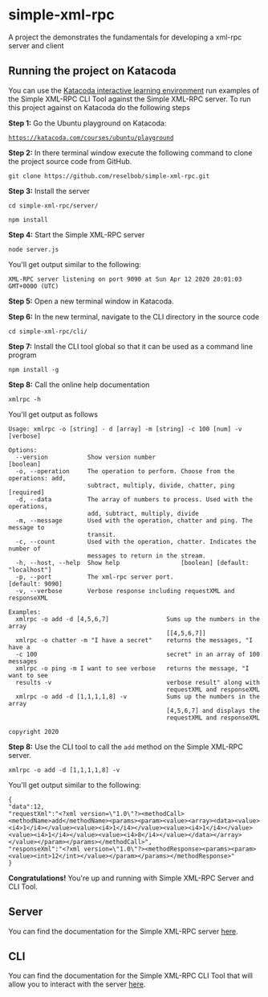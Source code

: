 # simple-xml-rpc
A project the demonstrates the fundamentals for developing a xml-rpc server and client

## Running the project on Katacoda

You can use the [Katacoda interactive learning environment](katacode.com) run examples of the Simple XML-RPC CLI Tool against the Simple XML-RPC server. To run this project against on Katacoda do the following steps

**Step 1:** Go the Ubuntu playground on Katacoda:

[`https://katacoda.com/courses/ubuntu/playground`](https://katacoda.com/courses/ubuntu/playground)

**Step 2:** In there terminal window execute the following command to clone the project source code from GitHub.

`git clone https://github.com/reselbob/simple-xml-rpc.git`

**Step 3:** Install the server

`cd simple-xml-rpc/server/`

`npm install`

**Step 4:** Start the Simple XML-RPC server

`node server.js`

You'll get output similar to the following:

`XML-RPC server listening on port 9090 at Sun Apr 12 2020 20:01:03 GMT+0000 (UTC)`

**Step 5:** Open a new terminal window in Katacoda.

**Step 6:** In the new terminal, navigate to the CLI directory in the source code

`cd simple-xml-rpc/cli/`

**Step 7:** Install the CLI tool global so that it can be used as a command line program

`npm install -g`

**Step 8:** Call the online help documentation

 `xmlrpc -h`
 
You'll get output as follows

```
Usage: xmlrpc -o [string] - d [array] -m [string] -c 100 [num] -v [verbose]

Options:
  --version           Show version number                              [boolean]
  -o, --operation     The operation to perform. Choose from the operations: add,
                      subtract, multiply, divide, chatter, ping       [required]
  -d, --data          The array of numbers to process. Used with the operations,
                      add, subtract, multiply, divide
  -m, --message       Used with the operation, chatter and ping. The message to
                      transit.
  -c, --count         Used with the operation, chatter. Indicates the number of
                      messages to return in the stream.
  -h, --host, --help  Show help                 [boolean] [default: "localhost"]
  -p, --port          The xml-rpc server port.                   [default: 9090]
  -v, --verbose       Verbose response including requestXML and responseXML

Examples:
  xmlrpc -o add -d [4,5,6,7]                Sums up the numbers in the array
                                            [[4,5,6,7]]
  xmlrpc -o chatter -m "I have a secret"    returns the messages, "I have a
  -c 100                                    secret" in an array of 100 messages
  xmlrpc -o ping -m I want to see verbose   returns the message, "I want to see
  results -v                                verbose result" along with
                                            requestXML and responseXML
  xmlrpc -o add -d [1,1,1,1,8] -v           Sums up the numbers in the array
                                            [4,5,6,7] and displays the
                                            requestXML and responseXML

copyright 2020
```

**Step 8:** Use the CLI tool to call the `add` method on the Simple XML-RPC server.

`xmlrpc -o add -d [1,1,1,1,8] -v`

You'll get output similar to the following:

```
{
"data":12,
"requestXml":"<?xml version=\"1.0\"?><methodCall><methodName>add</methodName><params><param><value><array><data><value><i4>1</i4></value><value><i4>1</i4></value><value><i4>1</i4></value><value><i4>1</i4></value><value><i4>8</i4></value></data></array></value></param></params></methodCall>",
"responseXml":"<?xml version=\"1.0\"?><methodResponse><params><param><value><int>12</int></value></param></params></methodResponse>"
}
```

**Congratulations!** You're up and running with Simple XML-RPC Server and CLI Tool.

## Server

You can find the documentation for the Simple XML-RPC server [here](./server/readme.md).

## CLI

You can find the documentation for the Simple XML-RPC CLI Tool that will allow you to interact with the server [here](./cli/readme.md).
